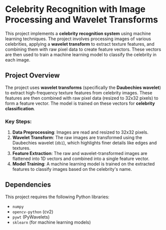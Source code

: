 # Celebrity Recognition with Image Processing and Wavelet Transforms

This project implements a **celebrity recognition system** using machine learning techniques. The project involves processing images of various celebrities, applying a **wavelet transform** to extract texture features, and combining them with raw pixel data to create feature vectors. These vectors are then used to train a machine learning model to classify the celebrity in each image.

## Project Overview
The project uses **wavelet transforms** (specifically the **Daubechies wavelet**) to extract high-frequency texture features from celebrity images. These features are then combined with raw pixel data (resized to 32x32 pixels) to form a feature vector. The model is trained on these vectors for **celebrity classification**.

### Key Steps:
1. **Data Preprocessing**: Images are read and resized to 32x32 pixels.
2. **Wavelet Transform**: The raw images are transformed using the Daubechies wavelet (`db1`), which highlights finer details like edges and textures.
3. **Feature Extraction**: The raw and wavelet-transformed images are flattened into 1D vectors and combined into a single feature vector.
4. **Model Training**: A machine learning model is trained on the extracted features to classify images based on the celebrity's name.

## Dependencies
This project requires the following Python libraries:
- `numpy`
- `opencv-python` (cv2)
- `pywt` (PyWavelets)
- `sklearn` (for machine learning models)


